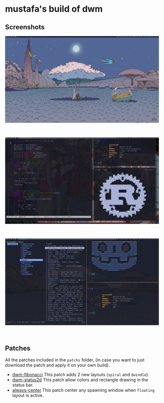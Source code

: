 # mustafa's build of dwm

## Screenshots
<p align="center">
	<img src="./screenshots/1.png"/>
</p><br>
<p align="center">
	<img src="./screenshots/2.png"/>
</p><br>
<p align="center">
	<img src="./screenshots/3.png"/>
</p><br>

## Patches
All the patches included in the `patchs` folder, (in case you want to just download the patch and apply it on your own build).

* [dwm-fibonacci](https://dwm.suckless.org/patches/fibonacci/) This patch adds 2 new layouts (`spiral` and `dwindle`).
* [dwm-status2d](https://dwm.suckless.org/patches/status2d/) This patch allow colors and rectangle drawing in the status bar.
* [always-center](https://dwm.suckless.org/patches/alwayscenter/) This patch center any spawning window when `floating` layout is active.
